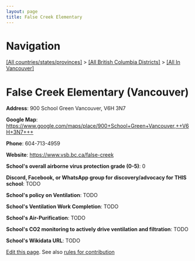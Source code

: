 ```yaml
---
layout: page
title: False Creek Elementary
---
```

# Navigation

[[All countries/states/provinces]](../../..) > [[All British Columbia Districts]](../..) > [[All In Vancouver]](..)

# False Creek Elementary (Vancouver)

**Address**: 900 School Green Vancouver,  V6H 3N7

**Google Map**: <https://www.google.com/maps/place/900+School+Green+Vancouver,++V6H+3N7+++>

**Phone**: 604-713-4959

**Website**: <https://www.vsb.bc.ca/false-creek>

**School's overall airborne virus protection grade (0-5)**: 0

**Discord, Facebook, or WhatsApp group for discovery/advocacy for THIS school**: TODO

**School's policy on Ventilation**: TODO

**School's Ventilation Work Completion**: TODO

**School's Air-Purification**: TODO

**School's CO2 monitoring to actively drive ventilation and filtration**: TODO

**School's Wikidata URL**: TODO


[Edit this page](https://github.com/ventilate-schools/BC/edit/main/./Vancouver/False_Creek_Elementary.md). See also [rules for contribution](../../../contribution-rules/)